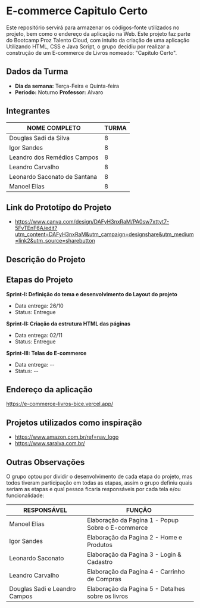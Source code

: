 # E-commerce Capitulo Certo
Este repositório servirá para armazenar os códigos-fonte utilizados no projeto, bem como o endereço da aplicação na Web. Este projeto faz parte do Bootcamp Proz Talento Cloud, com intuito da criação de uma aplicação Utilizando HTML, CSS e Java Script, o grupo decidiu por realizar a construção de um E-commerce de Livros nomeado: "Capitulo Certo".

## Dados da Turma
* **Dia da semana:** Terça-Feira e Quinta-feira
* **Período:** Noturno
**Professor:** Alvaro

## Integrantes
 | NOME COMPLETO                                     | TURMA |
 |---------------------------------------------------|-------|
 | Douglas Sadi da Silva                             |   8   |
 | Igor Sandes                                       |   8   |  
 | Leandro dos Remédios Campos                       |   8   |
 | Leandro Carvalho                                  |   8   |
 | Leonardo Saconato de Santana                      |   8   |
 | Manoel Elias                                      |   8   |


## Link do Prototípo do Projeto

* https://www.canva.com/design/DAFyH3nxRaM/PA0sw7xttyt7-5FvTEnF6A/edit?utm_content=DAFyH3nxRaM&utm_campaign=designshare&utm_medium=link2&utm_source=sharebutton


## Descrição do Projeto


## Etapas do Projeto

**Sprint-I: Definição do tema e desenvolvimento do Layout do projeto**
* Data entrega: 26/10
* Status: Entregue

**Sprint-II: Criação da estrutura HTML das páginas**
* Data entrega: 02/11
* Status: Entregue

**Sprint-III: Telas do E-commerce**
* Data entrega: --
* Status: --


## Endereço da aplicação

https://e-commerce-livros-bice.vercel.app/


## Projetos utilizados como inspiração

* https://www.amazon.com.br/ref=nav_logo
* https://www.saraiva.com.br/

## Outras Observações

O grupo optou por dividir o desenvolvimento de cada etapa do projeto, mas todos tiveram participação em todas as etapas, assim o grupo definiu quais seriam as etapas e qual pessoa ficaria responsáveis por cada tela e/ou funcionalidade:

|     RESPONSÁVEL                   |                   FUNÇÃO                        |
|-----------------------------------|-------------------------------------------------|
|  Manoel Elias                     |Elaboração da Pagína 1 - Popup Sobre o E-commerce|
|  Igor Sandes                      |Elaboração da Pagína 2 - Home e Produtos         |
|  Leonardo Saconato                |Elaboração da Pagína 3 - Login & Cadastro        |
|  Leandro Carvalho                 |Elaboração da Pagína 4 - Carrinho de Compras     |
|  Douglas Sadi e Leandro Campos    |Elaboração da Pagína 5 - Detalhes sobre os livros|


